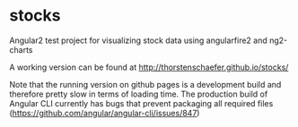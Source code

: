 # stocks
Angular2 test project for visualizing stock data using angularfire2 and ng2-charts 

A working version can be found at http://thorstenschaefer.github.io/stocks/

Note that the running version on github pages is a development build and therefore pretty slow in terms of loading time.
The production build of Angular CLI currently has bugs that prevent packaging all required files (https://github.com/angular/angular-cli/issues/847)
